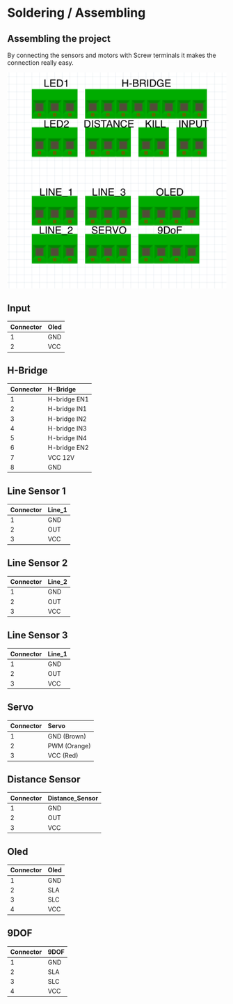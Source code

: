 # Soldering / Assembling

## Assembling the project

By connecting the sensors and motors with Screw terminals it makes the connection really easy.  

![](../../.gitbook/assets/screenshot-2019-04-12-at-15.14.58.png)

## Input

| Connector | Oled |
| :--- | :--- |
| 1 | GND |
| 2 | VCC |

## H-Bridge

| Connector | H-Bridge |
| :--- | :--- |
| 1 | H-bridge EN1 |
| 2 | H-bridge IN1 |
| 3 | H-bridge IN2 |
| 4 | H-bridge IN3 |
| 5 | H-bridge IN4 |
| 6 | H-bridge EN2 |
| 7 | VCC 12V |
| 8 | GND |

## Line Sensor 1

| Connector | Line\_1 |
| :--- | :--- |
| 1 | GND |
| 2 | OUT |
| 3 | VCC |

## Line Sensor 2

| Connector | Line\_2 |
| :--- | :--- |
| 1 | GND |
| 2 | OUT |
| 3 | VCC |

## Line Sensor 3

| Connector | Line\_1 |
| :--- | :--- |
| 1 | GND |
| 2 | OUT |
| 3 | VCC |

## Servo

| Connector | Servo |
| :--- | :--- |
| 1 | GND \(Brown\) |
| 2 | PWM \(Orange\) |
| 3 | VCC \(Red\) |

## Distance Sensor

| Connector | Distance\_Sensor |
| :--- | :--- |
| 1 | GND |
| 2 | OUT |
| 3 | VCC |

## Oled

| Connector | Oled |
| :--- | :--- |
| 1 | GND |
| 2 | SLA |
| 3 | SLC |
| 4 | VCC |

## 9DOF

| Connector | 9DOF |
| :--- | :--- |
| 1 | GND |
| 2 | SLA |
| 3 | SLC |
| 4 | VCC |



